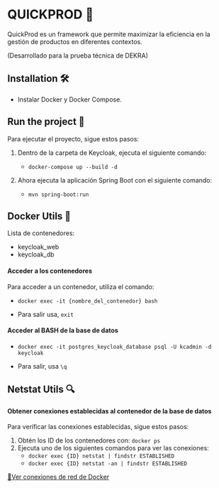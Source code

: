 # QUICKPROD 🚀
QuickProd es un framework que permite maximizar la eficiencia en la gestión de productos en diferentes contextos.

(Desarrollado para la prueba técnica de DEKRA)

## Installation 🛠️
- Instalar Docker y Docker Compose.

## Run the project 🏃
Para ejecutar el proyecto, sigue estos pasos:

1. Dentro de la carpeta de Keycloak, ejecuta el siguiente comando:
    - `docker-compose up --build -d`

2. Ahora ejecuta la aplicación Spring Boot con el siguiente comando:
    - `mvn spring-boot:run`


## Docker Utils 🐳
Lista de contenedores:
- keycloak_web
- keycloak_db

#### Acceder a los contenedores
Para acceder a un contenedor, utiliza el comando:
* `docker exec -it {nombre_del_contenedor} bash`


* Para salir usa, `exit`

#### Acceder al BASH de la base de datos
* `docker exec -it postgres_keycloak_database psql -U kcadmin -d keycloak`


* Para salir, usa `\q`

## Netstat Utils 🔍
#### Obtener conexiones establecidas al contenedor de la base de datos
Para verificar las conexiones establecidas, sigue estos pasos:
1. Obtén los ID de los contenedores con: `docker ps`
2. Ejecuta uno de los siguientes comandos para ver las conexiones:
    - `docker exec {ID} netstat | findstr ESTABLISHED`
    - `docker exec {ID} netstat -an | findstr ESTABLISHED`

[🔗Ver conexiones de red de Docker ](https://geekflare.com/check-docker-network-connections/)
